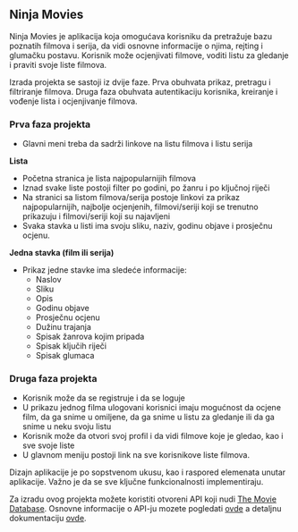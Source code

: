 ## Ninja Movies

Ninja Movies je aplikacija koja omogućava korisniku da pretražuje bazu poznatih filmova i serija, da vidi osnovne informacije o njima, rejting i glumačku postavu. Korisnik može ocjenjivati filmove, voditi listu za gledanje i praviti svoje liste filmova.

Izrada projekta se sastoji iz dvije faze. Prva obuhvata prikaz, pretragu i filtriranje filmova. Druga faza obuhvata autentikaciju korisnika, kreiranje i vođenje lista i ocjenjivanje filmova.

### Prva faza projekta

* Glavni meni treba da sadrži linkove na listu filmova i listu serija

__Lista__

* Početna stranica je lista najpopularnijih filmova
* Iznad svake liste postoji filter po godini, po žanru i po ključnoj riječi
* Na stranici sa listom filmova/serija postoje linkovi za prikaz najpopularnijih, najbolje ocjenjenih, filmovi/seriji koji se trenutno prikazuju i filmovi/seriji koji su najavljeni
* Svaka stavka u listi ima svoju sliku, naziv, godinu objave i prosječnu ocjenu.

__Jedna stavka (film ili serija)__

* Prikaz jedne stavke ima sledeće informacije:
  * Naslov
  * Sliku
  * Opis
  * Godinu objave
  * Prosječnu ocjenu
  * Dužinu trajanja
  * Spisak žanrova kojim pripada
  * Spisak ključih riječi
  * Spisak glumaca

### Druga faza projekta

* Korisnik može da se registruje i da se loguje
* U prikazu jednog filma ulogovani korisnici imaju mogućnost da ocjene film, da ga snime u omiljene, da ga snime u listu za gledanje ili da ga snime u neku svoju listu
* Korisnik može da otvori svoj profil i da vidi filmove koje je gledao, kao i sve svoje liste
* U glavnom meniju postoji link na sve korisnikove liste filmova.

Dizajn aplikacije je po sopstvenom ukusu, kao i raspored elemenata unutar aplikacije. Važno je  da se sve ključne funkcionalnosti implementiraju.

Za izradu ovog projekta možete koristiti otvoreni API koji nudi [The Movie Database](https://www.themoviedb.org). Osnovne informacije o API-ju mozete pogledati [ovde](https://www.themoviedb.org/documentation/api) a detaljnu dokumentaciju [ovde](https://developers.themoviedb.org/3/getting-started).
